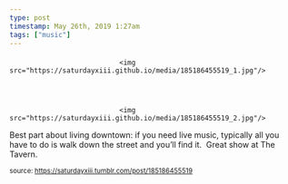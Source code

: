 ```yaml
---
type: post
timestamp: May 26th, 2019 1:27am
tags: ["music"]
---
```

####


                               <img src="https://saturdayxiii.github.io/media/185186455519_1.jpg"/>
                           

                                                                                                                           

                               <img src="https://saturdayxiii.github.io/media/185186455519_2.jpg"/>
                           

                                                                                                                      
Best part about living downtown: if you need live music, typically all you have to do is walk down the street and you’ll find it.  Great show at The Tavern.
 
                                    
                
                
                
                
                                
<small>source: https://saturdayxiii.tumblr.com/post/185186455519</small>